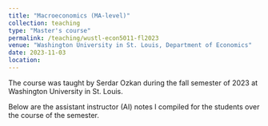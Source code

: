```yaml
---
title: "Macroeconomics (MA-level)"
collection: teaching
type: "Master's course"
permalink: /teaching/wustl-econ5011-fl2023
venue: "Washington University in St. Louis, Department of Economics"
date: 2023-11-03
location: 
---
```

The course was taught by Serdar Ozkan during the fall semester of 2023 at Washington University in St. Louis. 

Below are the assistant instructor (AI) notes I compiled for the students over the course of the semester.